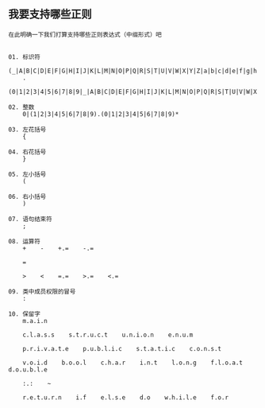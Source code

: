 ## 我要支持哪些正则 ##


    在此明确一下我们打算支持哪些正则表达式（中缀形式）吧  
    
    
    01. 标识符  
        (_|A|B|C|D|E|F|G|H|I|J|K|L|M|N|O|P|Q|R|S|T|U|V|W|X|Y|Z|a|b|c|d|e|f|g|h|i|j|k|l|m|n|o|p|q|r|s|t|u|v|w|x|y|z)  
        .  
        (0|1|2|3|4|5|6|7|8|9|_|A|B|C|D|E|F|G|H|I|J|K|L|M|N|O|P|Q|R|S|T|U|V|W|X|Y|Z|a|b|c|d|e|f|g|h|i|j|k|l|m|n|o|p|q|r|s|t|u|v|w|x|y|z)*  
    
    02. 整数  
        0|(1|2|3|4|5|6|7|8|9).(0|1|2|3|4|5|6|7|8|9)*  
    
    03. 左花括号  
        {  
    
    04. 右花括号  
        }  
    
    05. 左小括号  
        (  
    
    06. 右小括号  
        )  
    
    07. 语句结束符  
        ;  
    
    08. 运算符  
        +    -    +.=    -.=  
        
        =  
        
        >    <    =.=    >.=    <.=    
    
    09. 类中成员权限的冒号  
        :  
    
    10. 保留字  
        m.a.i.n  
        
        c.l.a.s.s    s.t.r.u.c.t    u.n.i.o.n    e.n.u.m  
        
        p.r.i.v.a.t.e    p.u.b.l.i.c    s.t.a.t.i.c    c.o.n.s.t  
        
        v.o.i.d    b.o.o.l    c.h.a.r    i.n.t    l.o.n.g    f.l.o.a.t    d.o.u.b.l.e  
        
        :.:    ~  
        
        r.e.t.u.r.n    i.f    e.l.s.e    d.o    w.h.i.l.e    f.o.r  
